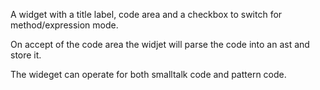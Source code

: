 A widget with a title label, code area and a  checkbox to switch for method/expression mode.

On accept of the code area the widjet will parse the code into an ast and store it.

The wideget can operate for both smalltalk code and pattern code.